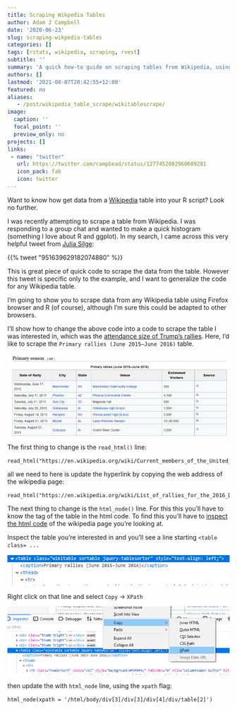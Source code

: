 ```yaml
---
title: Scraping Wikpedia Tables
author: Adam J Campbell
date: '2020-06-23'
slug: scraping-wikpedia-tables
categories: []
tags: [rstats, wikipedia, scraping, rvest] 
subtitle: ''
summary: 'A quick how-to guide on scraping tables from Wikipedia, using R.'
authors: []
lastmod: '2021-08-07T20:42:55+12:00'
featured: no
aliases:
   - /post/wikipedia_table_scrape/wikitablescrape/
image:
  caption: ''
  focal_point: ''
  preview_only: no
projects: []
links:
 - name: "twitter"
   url: https://twitter.com/campbead/status/1277452002960609281
   icon_pack: fab
   icon: twitter
---
```


Want to know how get data from a [Wikipedia](https://en.wikipedia.org/wiki/Main_Page) table into your R script? Look no further.

I was recently attempting to scrape a table from Wikipedia. I was responding to a group chat and wanted to make a quick histogram (something I love about R and ggplot). In my search, I came across this very helpful tweet from [Julia Silge](https://twitter.com/juliasilge):

{{% tweet "951639629182074880" %}}

This is great piece of quick code to scrape the data from the table. However this tweet is specific only to the example, and I want to generalize the code for any Wikipedia table.

I’m going to show you to scrape data from any Wikipedia table using Firefox browser and R (of course), although I’m sure this could be adapted to other browsers.

I’ll show how to change the above code into a code to scrape the table I was interested in, which was the [attendance size of Trump’s rallies](https://en.wikipedia.org/wiki/List_of_rallies_for_the_2016_Donald_Trump_presidential_campaign). Here, I’d like to scrape the `Primary rallies (June 2015–June 2016)` table.

![](Wiki_trump_rallies.png)

The first thing to change is the `read_html()` line:

    read_html("https://en.wikipedia.org/wiki/Current_members_of_the_United_States_House_of_Representatives")

all we need to here is update the hyperlink by copying the web address of the wikipedia page:

    read_html("https://en.wikipedia.org/wiki/List_of_rallies_for_the_2016_Donald_Trump_presidential_campaign")

The next thing to change is the `html_node()` line. For this this you’ll have to know the tag of the table in the html code. To find this you’ll have to [inspect the html code](https://www.lifewire.com/get-inspect-element-tool-for-browser-756549) of the wikipedia page you’re looking at.

Inspect the table you’re interested in and you’ll see a line starting `<table class= ...`

![](wikitable_example.png)

Right click on that line and select `Copy` -&gt; `XPath`

![](copy_xcode.png)

then update the with `html_node` line, using the `xpath` flag:

    html_node(xpath = '/html/body/div[3]/div[3]/div[4]/div/table[2]')
